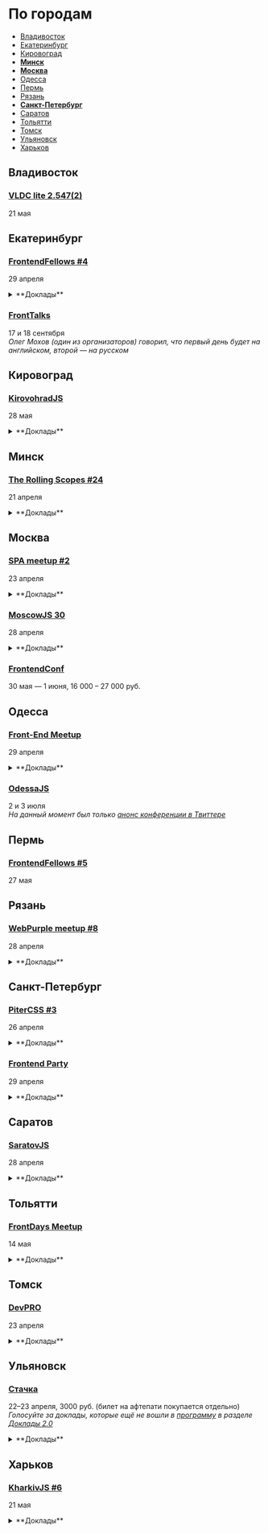 # По городам

- [Владивосток](#Владивосток)
- [Екатеринбург](#Екатеринбург)
- [Кировоград](#Кировоград)
- **[Минск](#Минск)**
- **[Москва](#Москва)**
- [Одесса](#Одесса)
- [Пермь](#Пермь)
- [Рязань](#Рязань)
- **[Санкт-Петербург](#Санкт-Петербург)**
- [Саратов](#Саратов)
- [Тольятти](#Тольятти)
- [Томск](#Томск)
- [Ульяновск](#Ульяновск)
- [Харьков](#Харьков)

## Владивосток

### [VLDC lite 2.547(2)](https://vldc.timepad.ru/event/318569/)

21 мая

## Екатеринбург

### [FrontendFellows #4](https://frontendfellows.timepad.ru/event/299129/)

29 апреля

<details>
  <summary>**Доклады**</summary>

  - «Тестирование скриншотами», Олег Мохов (Яндекс)
</details>

### [FrontTalks](http://lanyrd.com/2016/fronttalks2016/)

17 и 18 сентября  
*Олег Мохов (один из организаторов) говорил, что первый день будет на английском, второй — на русском*

## Кировоград

### [KirovohradJS](http://kirovohradjs.com/)

28 мая

<details>
  <summary>**Доклады**</summary>

  - «Функциональная парадигма в JavaScript», Евгений Обрезков
  - «Meteor», Андрей Орел
  - «Шаблоны проектирования в JavaScript», Анастасия Смирнова
  - «Освоение Phaser после Action Script 3», Алексей Извалов
</details>

## Минск

### [The Rolling Scopes #24](http://rollingscopes.com/)

21 апреля

<details>
  <summary>**Доклады**</summary>

  - «Ленивая история про ленивый JavaScript», Денис Влассенко
  - «Как мы разрабатываем Orange Buildboard 2.0», Константин Кривленя
  - «Redux в реальной жизни», Иван Акулов
</details>

## Москва

### [SPA meetup #2](https://moscow-spa.timepad.ru/event/311590/)

23 апреля

<details>
  <summary>**Доклады**</summary>

  - «Упрощаем «жизнь» в большом проекте», Константин Лебедев (Mail.ru)
  - «МРТ для данных», Анастасия Горячева (Avito)
  - «React Native: одного JS мало (режиссерская версия)», Алексей Андросов (Яндекс)
  - «Чему можно научиться у Dart: переносим подходы из Dart и Angular2 в SPA на JavaScript», Алексей Золотых (Wrike)
</details>

### [MoscowJS 30](http://moscowjs.ru/)

28 апреля

<details>
  <summary>**Доклады**</summary>

  - «Введение в GraphQL и Relay», Слинько Вячеслав (ЦИАН Групп)
  - «Можно вообще всё. Раскладка по гриду», Макеев Вадим (Opera)
  - «Быстрее, выше, сильнее в современной архитектуре», Копылов Егор (Яндекс)
  - «Scala для супергеройского фронтенда», Алексей Фомкин (Флексис)
</details>

### [FrontendConf](http://frontendconf.ru/)

30 мая — 1 июня, 16 000 – 27 000 руб.

## Одесса

### [Front-End Meetup](http://expertfridays.com/meetups/front-end-meetup-3/)

29 апреля

<details>
  <summary>**Доклады**</summary>

  - «Progressive Web Apps», Тимофей Лавренюк
  - «Системы сборки для фронтенда», Юрий Федоренко
  - «Mediator & Singleton. Подходы к проектированию и разработке архитектуры», Андрей Лазарев
  - «Используем Jade как HTML препроцессор», Владимир Поздняков
</details>

### [OdessaJS](http://odessajs.org/)

2 и 3 июля  
*На данный момент был только [анонс конференции в Твиттере](https://twitter.com/OdessaJS/status/706957901395415040)*

## Пермь

### [FrontendFellows #5](https://frontendfellows.timepad.ru/event/299132/)

27 мая

## Рязань

### [WebPurple meetup #8](https://vk.com/webpurple_meetup8)

28 апреля

<details>
  <summary>**Доклады**</summary>

  - «TypeScript», Дмитрий Пикулин
</details>

## Санкт-Петербург

### [PiterCSS #3](https://pitercss.timepad.ru/event/318387/)

26 апреля

<details>
  <summary>**Доклады**</summary>

  - «Как начать использовать CSS-модули где угодно», Глеб Поспелов (Злые марсиане)
  - «Ничего ты не знаешь, Джон Сноу. Фронтенд new.vk.com», Слава Шебанов (ВКонтакте)
</details>

### [Frontend Party](https://events.yandex.ru/events/meetings/29-april-2016/)

29 апреля

<details>
  <summary>**Доклады**</summary>

  - «Как оформить npm-пакет», Вячеслав Олиянчук (Яндекс)
  - «Тестирование фронтенда своими руками», Сергей Бережной (Яндекс)
  - «Модульная сборка БЭМ-проектов. И никаких bem-tools», Владимир Гриненко (Яндекс)
</details>

## Саратов

### [SaratovJS](https://vk.com/event119254550)

28 апреля

<details>
  <summary>**Доклады**</summary>

  - «Архитектура и процесс c сборки с использованием Gulp, крупного AngularJS проекта»
  - «ECMAScript 6»
</details>

## Тольятти

### [FrontDays Meetup](http://frontdays.ru/)

14 мая

<details>
  <summary>**Доклады**</summary>

  - «React.js в продакшене», Андрей Захаров (Octoberry)
  - «Кроссплатформенные приложения на js: от web-based к native», Артём Лисовский (Директ лайн)
  - «Миграция Backbone (Marionette) -> React + Redux», Игорь Лобанов (Kaiten.io)
</details>

## Томск

### [DevPRO](http://devpro.tomsk.ru/)

23 апреля

<details>
  <summary>**Доклады**</summary>

  - «Soft skills сотрудников – залог успешного развития IT-компании», Сергей Дорофеев (Rubius)
  - «Junior to Senior и долина смерти», Стас Елисеев (Userstory)
  - «10 ошибок тестирования программных продуктов», Алексей Архипов (Multipass)
  - «Как перейти от заказной разработки к собственным продуктам», Роман Малахов (ZOOM, bombsquare)
  - «Standing on the shoulders of giants», Ronald Stipek (TapTooiT Inc.)
</details>

## Ульяновск

### [Стачка](http://nastachku.ru/)

22–23 апреля, 3000 руб. (билет на афтепати покупается отдельно)  
*Голосуйте за доклады, которые ещё не вошли в [программу](http://nastachku.ru/schedule) в разделе [Доклады 2.0](http://nastachku.ru/user_lectures)*

<details>
  <summary>**Доклады**</summary>

  - «HTTP/2: мифы и факты», Бартенев Валентин (NGINX, Inc.)
  - «Можно вообще всё. Раскладка по гриду», Макеев Вадим (Opera)
  - «Как носимая электроника изменит нас», Журавский Василий (РуГаджет)
  - «Опыт внедрения Scrum в продуктовой команде. Ошибки, эксперименты, результаты», Макаров Илья (Simtech)
  - «Визуализация данных в браузере с помощью D3.js», Дунаев Михаил (Rambler&Co)
  - «Тестирование фронтенда: миф или реальность?», Чернобров Михаил (Rambler & Co)
  - «В поисках идеальной ахритектуры ui-проекта», Бабич Татьяна (Simbirsoft)
  - «Пожалуйста, введите ваш пароль. Дважды!», Гайнуллин Артур (Cryptogramm)
  - «UX и UI - почему важно внедрять тестирование на начальных этапах», Ваказов Рамис (SimbirSoft)
  - «Взгляд из космоса», Рязанский Сергей (Роскосмос)
  - «Cбор отчетов об ошибках и мониторинг производительности клиентского Javascript», Иноземцев Александр (Headhunter)
  - «Почему нельзя игнорировать GitLab в 2016 году», Немытченко Иван (GitLab)
  - «Что стоит знать о групповой динамике», Савунов Василий (Scrumtrek)
  - «Как мы делаем Банки.ру», Ивлиев Роман (Банки.ру)
  - «Использование File API в Конструкторе Яндекс.Карт», Шмыров Всеволод (Яндекс)
  - «Радости и гадости регрессионного тестирования вёрстки», Малейков Алексей (HTML Academy)
  - «Ренессанс клиентской графики», Корзунов Антон (Яндекс)
  - «CSS-в-JS, HTML-в-JS, ВСЁ-в-JS. Когда всё вокруг JavaScript жить становится гораздо проще», Иванов Алексей (Злые марсиане)
  - «Моя система автоматизированного тестирования», Любин Игорь (auto-testing.ru)
  - «Мониторинг качества работы вашего проекта», Сивко Николай (okmeter.io)
  - «Функциональное реактивное программирование глазами frontend-разработчика», Шебанов Вячеслав (VK)
  - «Как стать фрилансером в 14 лет», Дикмаров Артем
  - «Применение продвинутых методик функционального тестирования», Конушин Андрей (RSTQB)
  - «Увидеть больше», Беликов Николай (SimbirSoft)
  - «Content based sharding», Кечинов Михаил (REES46)
</details>

## Харьков

### [KharkivJS #6](http://kharkivjs.org/)

21 мая

<details>
  <summary>**Доклады**</summary>

  - «High Performance NodeJS», Евгений Обрезков (Onix-Systems)
  - «Что же с нами стало», Кирилл Яковенко
  - «Better async code with promises», Алексей Швайка (Hell Yeah LLC)
  - «ClojureScript, что ты такое?», Роман Лютиков
  - «Reactive Programming with RxJS», Алексей Богачук
  - «Immutable vs Mutable», Евгений Нежута
  - «У нас в Архитектуре все не очень:)», Дима Малеев (Epam / Lviv Code School)
</details>
